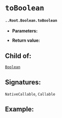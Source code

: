 # `toBoolean`

#### `..Root.Boolean.toBoolean`

* **Parameters:**

* **Return value:**

## Child of:

[`Boolean`](docs..Root.Boolean.md)

## Signatures:

`NativeCallable`, `Callable`



## Example:

